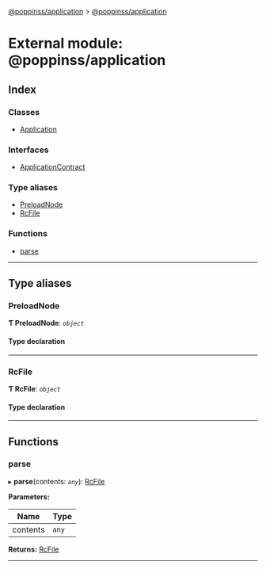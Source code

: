 [@poppinss/application](../README.md) > [@poppinss/application](../modules/_poppinss_application.md)

# External module: @poppinss/application

## Index

### Classes

* [Application](../classes/_poppinss_application.application.md)

### Interfaces

* [ApplicationContract](../interfaces/_poppinss_application.applicationcontract.md)

### Type aliases

* [PreloadNode](_poppinss_application.md#preloadnode)
* [RcFile](_poppinss_application.md#rcfile)

### Functions

* [parse](_poppinss_application.md#parse)

---

## Type aliases

<a id="preloadnode"></a>

###  PreloadNode

**Ƭ PreloadNode**: *`object`*

#### Type declaration

___
<a id="rcfile"></a>

###  RcFile

**Ƭ RcFile**: *`object`*

#### Type declaration

___

## Functions

<a id="parse"></a>

###  parse

▸ **parse**(contents: *`any`*): [RcFile](_poppinss_application.md#rcfile)

**Parameters:**

| Name | Type |
| ------ | ------ |
| contents | `any` |

**Returns:** [RcFile](_poppinss_application.md#rcfile)

___


